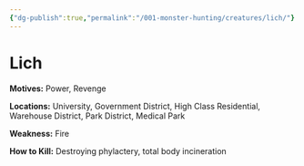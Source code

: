 ```yaml
---
{"dg-publish":true,"permalink":"/001-monster-hunting/creatures/lich/"}
---
```


# Lich

**Motives:** Power, Revenge

**Locations:** University, Government District, High Class Residential, Warehouse District, Park District, Medical Park

**Weakness:** Fire

**How to Kill:** Destroying phylactery, total body incineration
